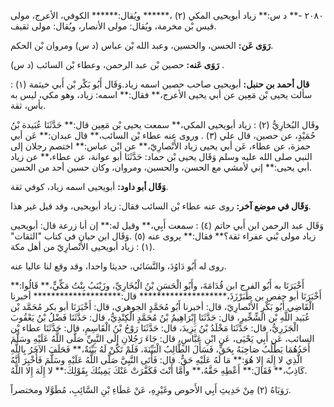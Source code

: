 ٢٠٨٠ -** د س:** زياد أبويحيى المكي (٢) ،****** ويُقال:****** الكوفي، الأعرج، مولى قيس بْن مخرمة، ويُقال: مولى الأنصار، ويُقال: مولى ثقيف.

**رَوَى عَن:** الحسن، والحسين، وعبد الله بْن عباس (د س) ومروان بْن الحكم.

**رَوَى عَنه:** حصين بْن عبد الرحمن، وعطاء بْن السائب (د س) .

**قال أحمد بن حنبل:** أبويحيى صاحب حصين اسمه زياد.وَقَال أَبُو بَكْر بْن أَبي خيثمة (١) : سألت يحيى بْن مَعِين عن أبي يحيى الأعرج،** فقال:** اسمه: زياد، وهو مكي، ليس به بأس، ثقة.

وقَال البُخارِيُّ (٢) : زياد أبويحيى المكي،** سمعت يحيى بْن مَعِين قال:** حَدَّثَنَا عُبَيدة بْنُ حُمَيْدٍ، عن حصين، قال علي (٣) . وروى عنه عطاء بْن السائب،** قال عبدان:** عَن أبي حمزة، عن عطاء، عَن أبي يحيى زياد الأَنْصارِيّ،** عن ابْن عباس:** اختصم رجلان إلى النبي صلى الله عليه وسلم وَقَال يحيى بْن حماد: حَدَّثَنَا أبو عوانة، عن عطاء،** عن زياد أبي يحيى:** إني لأمشي مع الحسن، والحسين، ومروان، وكان حسين أحد من الحسن.

**وَقَال أبو داود:** أبويحيى اسمه زياد، كوفي ثقة.

**وَقَال في موضع آخر:** روى عنه عطاء بْن السائب فقال: زياد أبويحيى، وقد قيل غير هذا.

وَقَال عبد الرحمن ابن أَبي حاتم (٤) : سمعت أَبِي،** وقيل له:** إن أبا زرعة قال: أبويحيى زياد مولى بْني عفراء ثقة؟** فقال:** يروى عنه (٥) .وَقَال ابن حبان في كتاب "الثقات" (١) : زياد أبويحيى الأَنْصارِيّ من أهل مكة.

روى له أَبُو دَاوُدَ، والنَّسَائي، حديثا واحدا، وقد وقع لنا عاليا عنه.

أَخْبَرَنَا به أَبُو الفرج ابن قُدَامَةَ، وأَبُو الْحَسَنِ بْنُ الْبُخَارِيِّ، وزَيْنَبُ بِنْتُ مَكِّيٍّ،** قَالُوا:** أَخْبَرَنَا أبو حفص بن طَبَرْزَذَ،******************** قال:******************** أخبرنا الْقَاضِي أَبُو بَكْرٍ الأَنْصارِيّ، قال: أخبرنا أَبُو مُحَمَّدٍ الجوهري، قال: أَخْبَرَنَا أبو بكر مُحَمَّد بْن عُبَيد اللَّهِ بْن الشِّخِّيرِ، قال: حَدَّثَنَا إِبْرَاهِيمُ بْنُ مُحَمَّدٍ الْكِنْدِيُّ، قال: حَدَّثَنَا فَضْلُ بْنُ يَعْقُوبَ الْجَزَرِيُّ، قال: حَدَّثَنَا مَخْلَدُ بْنُ يَزِيدَ، قال: حَدَّثَنَا رَوْحُ بْنُ الْقَاسِمِ، قال: حَدَّثَنَا عطاء بْن السائب، عَن أَبِي يَحْيَى، عَنِ ابْنِ عَبَّاسٍ، قال: جَاءَ رَجُلانِ إِلَى النَّبِيِّ صَلَّى اللَّهُ عَلَيْهِ وسَلَّمَ أَحَدُهُمَا يَطْلُبُ صَاحِبَهُ بِحَقٍّ، فَسَأَلَ الطَّالِبُ الْبَيِّنَةَ، فَلَمْ تَكُنْ لَهُ بَيِّنَةٌ،** فَحَلَفَ الآخَرُ بِاللَّهِ الَّذِي لا إِلَهَ إِلا هُوَ:** مَا لَهُ عَلَيْهِ حَقٌّ. قال: فَأَتَى النَّبِيَّ صَلَّى اللَّهُ عَلَيْهِ وسَلَّمَ فَأُخْبِرَ أَنَّهُ كَاذِبٌ،** فَقَالَ:** أَعْطِهِ حَقَّهُ،** وأَمَّا أَنْتَ فَكَفَّرَتْ عَنْكَ يَمِينُكَ بِقَوْلِكَ:** لا إِلَهَ إِلا اللَّهُ.

رَوَيَاهُ (٢) مِنْ حَدِيثِ أَبِي الأَحوص وغَيْرِهِ، عَنْ عَطَاءِ بْنِ السَّائِبِ، مُطَوَّلا ومختصراً.